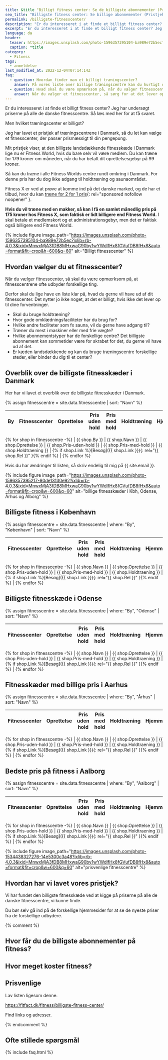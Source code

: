 ```yaml
---
title: &title "Billigt fitness center: Se de billigste abonnementer (Pristjek 2022)"
seo_title: "Billigste fitness center: Se billige abonnementer (Pristjek 2022)"
permalink: /billigste-fitnesscenter/
description: "Er du interesseret i at finde et billigt fitness center? Jeg har undersøgt priserne på alle de danske fitnesscentre. Så læs med her for at få svaret."
excerpt: "Er du interesseret i at finde et billigt fitness center? Jeg har undersøgt priserne på alle de danske fitnesscentre. Så læs med her for at få svaret."
language: da
header:
  teaser: https://images.unsplash.com/photo-1596357395104-ba989e72b5ec?ixlib=rb-4.0.3&ixid=MnwxMjA3fDB8MHxwaG90by1wYWdlfHx8fGVufDB8fHx8&auto=format&fit=crop&h=300&w=400&q=10
  caption: *title
category:
  - Fitness
tags:
  - anmeldelse
last_modified_at: 2022-12-04T07:14:14Z
faq:
  - question: Hvordan finder man et billigt træningscenter?
    answer: På vores liste over billige træningscentre kan du hurtigt danne dig et overblik over, hvilke fitnesscentre, der er de billigste i Danmark. Men husk at være opmærksom på, at de forskellige fitnesscentre og fitnesskæder leverer forskellige services.
  - question: Hvad skal du være opmærksom på, når du vælger fitnesscenter?
    answer: Når du vælger et fitnesscenter, så sørg for at det lever op til dine krav. Vil du gerne træne i maskiner, frie vægte eller måske følge holdtræning? Vil du gerne have omklædningsfaciliteter? Hvilket fællesskab vil du gerne opleve i fitensscenteret? Husk også at holde øje med de forskellige abonnementstyper.
---
```


Er du interesseret i at finde et billigt fitness center? Jeg har undersøgt priserne på alle de danske fitnesscentre. Så læs med her for at få svaret.

Men hvilket træningscenter er billigst?

Jeg har lavet et pristjek af træningscentrene i Danmark, så du let kan vælge et fitnesscenter, der passer prismæssigt til din pengepung.

Mit pristjek viser, at den billigste landsdækkende fitnesskæde i Danmark lige nu er Fitness World, hvis du bare selv vil være medlem. Du kan træne for 179 kroner om måneden, når du har betalt dit oprettelsesgebyr på 99 kroner.

Så kan du træne i alle Fitness Worlds centre rundt omkring i Danmark. For denne pris har du dog ikke adgang til holdtræning og saunaområdet.

Fitness X er ved at prøve at komme ind på det danske marked, og de har et tilbud, hvor du kan [træne for 2 for 1 pris](https://aslinkhub.com/?bid=2563912&media_id=90737){: rel="sponsored nofollow noopener" }.

**Hvis du vil træne med en makker, så kan I få en samlet månedlig pris på 175 kroner hos Fitness X, som faktisk er lidt billigere end Fitness World.** I skal betale et medlemskort og et administrationsgebyr, men det er faktisk også billigere end Fitness World.

{% include figure image_path="https://images.unsplash.com/photo-1596357395104-ba989e72b5ec?ixlib=rb-4.0.3&ixid=MnwxMjA3fDB8MHxwaG90by1wYWdlfHx8fGVufDB8fHx8&auto=format&fit=crop&h=600&q=60" alt="Billigt fitnesscenter" %}

## Hvordan vælger du et fitnesscenter?

Når du vælger fitnesscenter, så skal du være opmærksom på, at fitnesscentrene ofte udbyder forskellige ting.

Derfor skal du lige have en liste klar på, hvad du gerne vil have ud af dit fitnesscenter. Det nytter jo ikke noget, at det er billigt, hvis ikke det lever op til dine forventninger.

- Skal du bruge holdtræning?
- Hvor gode omklædningsfaciliteter har du brug for?
- Hvilke andre faciliteter som fx sauna, vil du gerne have adgang til?
- Træner du mest i maskiner eller med frie vægte?
- Hvilke abonnementstyper har de forskellige centre? Det billigste abonnement kan sommetider være for skrabet for det, du gerne vil have ud af det.
- Er kæden landsdækkende og kan du bruge træningscentre forskellige steder, eller binder du dig til et center?

## Overblik over de billigste fitnesskæder i Danmark

Her har vi lavet et overblik over de billigste fitnesskæder i Danmark.

{% assign fitnesscentre = site.data.fitnesscentre | sort: "Navn" %}

| By | Fitnesscenter | Oprettelse | Pris uden hold | Pris med hold | Holdtræning | Hjemmeside |
| - | - | - | - | - | - | - |
{% for shop in fitnesscentre -%}
| {{ shop.By }} | {{ shop.Navn }} | {{ shop.Oprettelse }} | {{ shop.Pris-uden-hold }} | {{ shop.Pris-med-hold }} | {{ shop.Holdtraening }} | {% if shop.Link %}[Besøg]({{ shop.Link }}){: rel="{{ shop.Rel }}" }{% endif %} |
{% endfor %}

Hvis du har ændringer til listen, så skriv endelig til mig på {{ site.email }}.

{% include figure image_path="https://images.unsplash.com/photo-1596357395217-80de13130e92?ixlib=rb-4.0.3&ixid=MnwxMjA3fDB8MHxwaG90by1wYWdlfHx8fGVufDB8fHx8&auto=format&fit=crop&w=600&q=60" alt="billige fitnesskæder i Kbh, Odense, Århus og Ålborg" %}

## Billigste fitness i København

{% assign fitnesscentre = site.data.fitnesscentre | where: "By", "København" | sort: "Navn" %}

| Fitnesscenter | Oprettelse | Pris uden hold | Pris med hold | Holdtræning | Hjemmeside |
| - | - | - | - | - | - |
{% for shop in fitnesscentre -%}
| {{ shop.Navn }} | {{ shop.Oprettelse }} | {{ shop.Pris-uden-hold }} | {{ shop.Pris-med-hold }} | {{ shop.Holdtraening }} | {% if shop.Link %}[Besøg]({{ shop.Link }}){: rel="{{ shop.Rel }}" }{% endif %} |
{% endfor %}

## Billigste fitnesskæde i Odense

{% assign fitnesscentre = site.data.fitnesscentre | where: "By", "Odense" | sort: "Navn" %}

| Fitnesscenter | Oprettelse | Pris uden hold | Pris med hold | Holdtræning | Hjemmeside |
| - | - | - | - | - | - |
{% for shop in fitnesscentre -%}
| {{ shop.Navn }} | {{ shop.Oprettelse }} | {{ shop.Pris-uden-hold }} | {{ shop.Pris-med-hold }} | {{ shop.Holdtraening }} | {% if shop.Link %}[Besøg]({{ shop.Link }}){: rel="{{ shop.Rel }}" }{% endif %} |
{% endfor %}

## Fitnesskæder med billige pris i Aarhus

{% assign fitnesscentre = site.data.fitnesscentre | where: "By", "Århus" | sort: "Navn" %}

| Fitnesscenter | Oprettelse | Pris uden hold | Pris med hold | Holdtræning | Hjemmeside |
| - | - | - | - | - | - |
{% for shop in fitnesscentre -%}
| {{ shop.Navn }} | {{ shop.Oprettelse }} | {{ shop.Pris-uden-hold }} | {{ shop.Pris-med-hold }} | {{ shop.Holdtraening }} | {% if shop.Link %}[Besøg]({{ shop.Link }}){: rel="{{ shop.Rel }}" }{% endif %} |
{% endfor %}

## Bedste pris på fitness i Aalborg

{% assign fitnesscentre = site.data.fitnesscentre | where: "By", "Aalborg" | sort: "Navn" %}

| Fitnesscenter | Oprettelse | Pris uden hold | Pris med hold | Holdtræning | Hjemmeside |
| - | - | - | - | - | - |
{% for shop in fitnesscentre -%}
| {{ shop.Navn }} | {{ shop.Oprettelse }} | {{ shop.Pris-uden-hold }} | {{ shop.Pris-med-hold }} | {{ shop.Holdtraening }} | {% if shop.Link %}[Besøg]({{ shop.Link }}){: rel="{{ shop.Rel }}" }{% endif %} |
{% endfor %}

{% include figure image_path="https://images.unsplash.com/photo-1534438327276-14e5300c3a48?ixlib=rb-4.0.3&ixid=MnwxMjA3fDB8MHxwaG90by1wYWdlfHx8fGVufDB8fHx8&auto=format&fit=crop&w=600&q=60" alt="prisvenlige fitnesscentre" %}

## Hvordan har vi lavet vores pristjek?

Vi har fundet den billigste fitnesskæde ved at kigge på priserne på alle de danske fitnesscentre, vi kunne finde.

Du bør selv gå ind på de forskellige hjemmesider for at se de nyeste priser fra de forskellige udbydere.


{% comment %}




## Hvor får du de billigste abonnementer på fitness?



## Hvor meget koster fitness?



## Prisvenlige



Lav listen ligesom denne.



https://fitfact.dk/fitness/billigste-fitness-center/



Find links og adresser.

{% endcomment %}

## Ofte stillede spørgsmål

{% include faq.html %}

